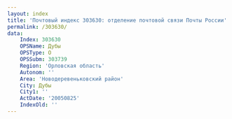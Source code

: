 ```yaml
---
layout: index
title: 'Почтовый индекс 303630: отделение почтовой связи Почты России'
permalink: /303630/
data:
    Index: 303630
    OPSName: Дубы
    OPSType: О
    OPSSubm: 303739
    Region: 'Орловская область'
    Autonom: ''
    Area: 'Новодеревеньковский район'
    City: Дубы
    City1: ''
    ActDate: '20050825'
    IndexOld: ''
---
```


